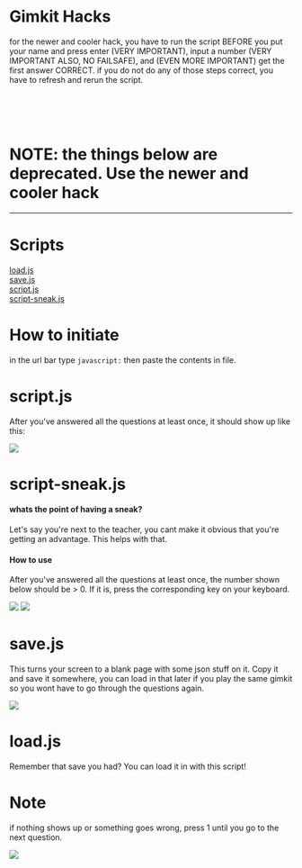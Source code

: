 # Gimkit Hacks
for the newer and cooler hack, you have to run the script BEFORE you put your name and press enter (VERY IMPORTANT), input a number (VERY IMPORTANT ALSO, NO FAILSAFE), and (EVEN MORE IMPORTANT) get the first answer CORRECT. if you do not do any of those steps correct, you have to refresh and rerun the script.
<br>
<br>
<br>
<br>
<br>
<h1>NOTE: the things below are deprecated. Use the newer and cooler hack</h1>
<hr>

# Scripts

<a href="https://github.com/non-reai/GimkitAnswerShower/blob/main/load.js">load.js</a><br>
<a href="https://github.com/non-reai/GimkitAnswerShower/blob/main/save.js">save.js</a><br>
<a href="https://github.com/non-reai/GimkitAnswerShower/blob/main/script.js">script.js</a><br>
<a href="https://github.com/non-reai/GimkitAnswerShower/blob/main/script-sneak.js">script-sneak.js</a><br>

# How to initiate
in the url bar type `javascript:` then paste the contents in file.


# script.js
<p>After you've answered all the questions at least once, it should show up like this:</p>
<img src="https://user-images.githubusercontent.com/63729314/201505655-1a2f17eb-9af8-478f-b4d3-bc084f2ca2e9.png"></img>

# script-sneak.js
<h4>whats the point of having a sneak?</h4>
<p>Let's say you're next to the teacher, you cant make it obvious that you're getting an advantage. This helps with that.</p>
<h4>How to use</h4>
<p>After you've answered all the questions at least once, the number shown below should be > 0. If it is, press the corresponding key on your keyboard.</p>
<img src="https://user-images.githubusercontent.com/63729314/201505467-141cb6cc-9682-4a9a-aec0-14abc13ca499.png"></img>
<img src="https://user-images.githubusercontent.com/63729314/201505569-33843ea6-124a-4fcb-a6bc-9ebcec0df8be.png"></img>

# save.js
<p>This turns your screen to a blank page with some json stuff on it. Copy it and save it somewhere, you can load in that later if you play the same gimkit so you wont have to go through the questions again.</p>
<img src="https://user-images.githubusercontent.com/63729314/201505862-603f31f2-0235-4e45-a7fb-e61c5a236a4a.png"></img>

# load.js
<p>Remember that save you had? You can load it in with this script!</p>

# Note
<p>if nothing shows up or something goes wrong, press 1 until you go to the next question.</p>
<img src="https://user-images.githubusercontent.com/63729314/201505733-e5ea83e9-0b6d-4359-911d-c6e5bae48797.png"></img>




